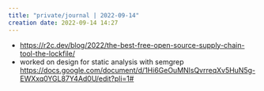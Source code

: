 ```yaml
---
title: "private/journal | 2022-09-14"
creation date: 2022-09-14 14:27
---
```


- https://r2c.dev/blog/2022/the-best-free-open-source-supply-chain-tool-the-lockfile/
- worked on design for static analysis with semgrep https://docs.google.com/document/d/1Hi6GeOuMNlsQvrreqXv5HuN5g-EWXxq0YGL87Y4Ad0U/edit?pli=1#